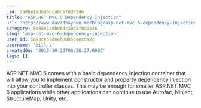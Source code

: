 ```yaml
---
_id: 5a88e1adbd6dca0d5f0d2546
title: "ASP.NET MVC 6 Dependency Injection"
url: 'http://www.davidhayden.me/blog/asp-net-mvc-6-dependency-injection'
category: 5a88e1adbd6dca0d5f0d2546
slug: 'asp-net-mvc-6-dependency-injection'
user_id: 5a83ce59d6eb0005c4ecda2c
username: 'bill-s'
createdOn: '2015-10-23T08:56:27.000Z'
tags: []
---
```


ASP.NET MVC 6 comes with a basic dependency injection container that will allow you to implement constructor and property dependency injection into your controller classes. This may be enough for smaller ASP.NET MVC 6 applications while other applications can continue to use Autofac, Ninject, StructureMap, Unity, etc.

